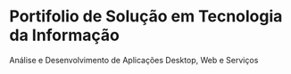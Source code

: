 # Portifolio de Solução em Tecnologia da Informação
Análise e Desenvolvimento de Aplicações Desktop, Web e Serviços
